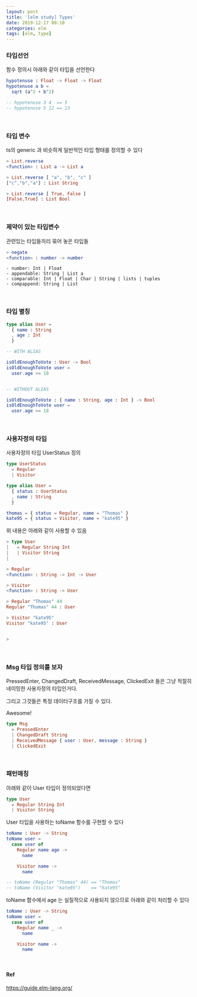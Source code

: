 ```yaml
---
layout: post
title: '[elm study] Types'
date: 2019-12-17 00:10
categories: elm
tags: [elm, type]
---
```

### 타입선언
함수 정의시 아래와 같이 타입을 선언한다
```elm
hypotenuse : Float -> Float -> Float
hypotenuse a b =
  sqrt (a^2 + b^2)

-- hypotenuse 3 4  == 5
-- hypotenuse 5 12 == 13
```

<br>

### 타입 변수
ts의 generic 과 비슷하게 일반적인 타입 형태를 정의할 수 있다
```elm
> List.reverse
<function> : List a -> List a

> List.reverse [ "a", "b", "c" ]
["c","b","a"] : List String

> List.reverse [ True, False ]
[False,True] : List Bool
```

<br>

### 제약이 있는 타입변수
관련있는 타입들끼리 묶어 놓은 타입들
```elm
> negate
<function> : number -> number
```

```
- number: Int | Float
- appendable: String | List a
- comparable: Int | Float | Char | String | lists | tuples
- compappend: String | List
```

<br>

### 타입 별칭
```elm
type alias User =
  { name : String
  , age : Int
  }

-- WITH ALIAS

isOldEnoughToVote : User -> Bool
isOldEnoughToVote user =
  user.age >= 18


-- WITHOUT ALIAS

isOldEnoughToVote : { name : String, age : Int } -> Bool
isOldEnoughToVote user =
  user.age >= 18  
```

<br>

### 사용자정의 타입
사용자정의 타입 UserStatus 정의
```elm
type UserStatus
  = Regular
  | Visitor

type alias User =
  { status : UserStatus
  , name : String
  }

thomas = { status = Regular, name = "Thomas" }
kate95 = { status = Visitor, name = "kate95" }
```

위 내용은 아래와 같이 사용할 수 있음
```elm
> type User
|   = Regular String Int
|   | Visitor String
| 

> Regular
<function> : String -> Int -> User

> Visitor
<function> : String -> User

> Regular "Thomas" 44
Regular "Thomas" 44 : User

> Visitor "kate95"
Visitor "kate95" : User


>  
```

<br>

### Msg 타입 정의를 보자
PressedEnter, ChangedDraft, ReceivedMessage, ClickedExit 들은 그냥 적절히 네이밍한 사용자정의 타입인거다.

그리고 그것들은 특정 데이터구조를 가질 수 있다.

Awesome!

```elm
type Msg
  = PressedEnter
  | ChangedDraft String
  | ReceivedMessage { user : User, message : String }
  | ClickedExit

```

<br>

### 패턴매칭
아래와 같이 User 타입이 정의되었다면
```elm
type User
  = Regular String Int
  | Visitor String
```

User 타입을 사용하는 toName 함수를 구현할 수 있다
```elm
toName : User -> String
toName user =
  case user of
    Regular name age ->
      name

    Visitor name ->
      name

-- toName (Regular "Thomas" 44) == "Thomas"
-- toName (Visitor "kate95")    == "kate95"
```

toName 함수에서 age 는 실질적으로 사용되지 않으므로 아래와 같이 처리할 수 있다
```elm
toName : User -> String
toName user =
  case user of
    Regular name _ ->
      name

    Visitor name ->
      name
```

<br>

#### Ref
https://guide.elm-lang.org/
